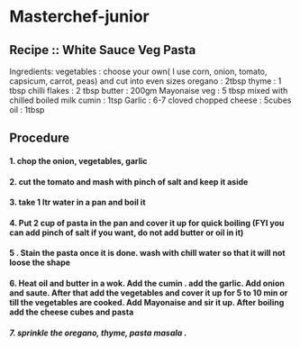 # Masterchef-junior
## Recipe :: White Sauce Veg Pasta
Ingredients:
  vegetables : choose your own( I use corn, onion, tomato, capsicum, carrot, peas) and cut into even sizes
  oregano : 2tbsp
  thyme : 1 tbsp
  chilli flakes : 2 tbsp
  butter : 200gm
  Mayonaise veg : 5 tbsp mixed with chilled boiled milk
  cumin : 1tsp
  Garlic : 6-7 cloved chopped
  cheese : 5cubes
  oil : 1tbsp
  
  
##  Procedure
#### 1. chop the onion, vegetables, garlic
#### 2. cut the tomato and mash with pinch of salt and keep it aside
#### 3. take 1 ltr water in a pan and boil it 
#### 4. Put 2 cup of pasta in the pan and cover it up for quick boiling (FYI you can add pinch of salt if you want, do not add butter or oil in it)
#### 5 . Stain the pasta once it is done. wash with chill water so that it will not loose the shape
#### 6. Heat oil and butter in a wok. Add the cumin . add the garlic. Add onion and saute. After that add the vegetables and cover it up for 5 to 10 min or till the vegetables are cooked. Add Mayonaise and sir it up. After boiling add the cheese cubes and pasta
##### 7. sprinkle the oregano, thyme, pasta masala .

  
